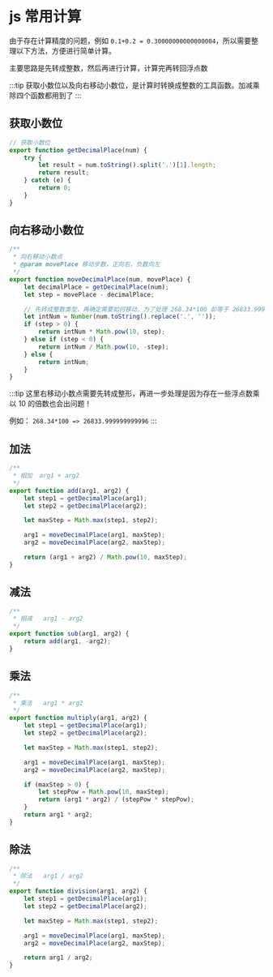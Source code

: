 # js 常用计算

由于存在计算精度的问题，例如 `0.1+0.2 = 0.30000000000000004`，所以需要整理以下方法，方便进行简单计算。

主要思路是先转成整数，然后再进行计算，计算完再转回浮点数

:::tip
获取小数位以及向右移动小数位，是计算时转换成整数的工具函数。加减乘除四个函数都用到了
:::

## 获取小数位

```javascript
// 获取小数位
export function getDecimalPlace(num) {
    try {
        let result = num.toString().split('.')[1].length;
        return result;
    } catch (e) {
        return 0;
    }
}
```

## 向右移动小数位

```javascript
/**
 * 向右移动小数点
 * @param movePlace 移动步数，正向右，负数向左
 */
export function moveDecimalPlace(num, movePlace) {
    let decimalPlace = getDecimalPlace(num);
    let step = movePlace - decimalPlace;

    // 先转成整数类型，再确定需要如何移动，为了处理 268.34*100 却等于 26833.999999999996 的问题
    let intNum = Number(num.toString().replace('.', ''));
    if (step > 0) {
        return intNum * Math.pow(10, step);
    } else if (step < 0) {
        return intNum / Math.pow(10, -step);
    } else {
        return intNum;
    }
}
```

:::tip
这里右移动小数点需要先转成整形，再进一步处理是因为存在一些浮点数乘以 10 的倍数也会出问题！

例如： `268.34*100 => 26833.999999999996`
:::

## 加法

```javascript
/**
 * 相加  arg1 + arg2
 */
export function add(arg1, arg2) {
    let step1 = getDecimalPlace(arg1);
    let step2 = getDecimalPlace(arg2);

    let maxStep = Math.max(step1, step2);

    arg1 = moveDecimalPlace(arg1, maxStep);
    arg2 = moveDecimalPlace(arg2, maxStep);

    return (arg1 + arg2) / Math.pow(10, maxStep);
}
```

## 减法

```javascript
/**
 * 相减   arg1 - arg2
 */
export function sub(arg1, arg2) {
    return add(arg1, -arg2);
}
```

## 乘法

```javascript
/**
 * 乘法   arg1 * arg2
 */
export function multiply(arg1, arg2) {
    let step1 = getDecimalPlace(arg1);
    let step2 = getDecimalPlace(arg2);

    let maxStep = Math.max(step1, step2);

    arg1 = moveDecimalPlace(arg1, maxStep);
    arg2 = moveDecimalPlace(arg2, maxStep);

    if (maxStep > 0) {
        let stepPow = Math.pow(10, maxStep);
        return (arg1 * arg2) / (stepPow * stepPow);
    }
    return arg1 * arg2;
}
```

## 除法

```javascript
/**
 * 除法   arg1 / arg2
 */
export function division(arg1, arg2) {
    let step1 = getDecimalPlace(arg1);
    let step2 = getDecimalPlace(arg2);

    let maxStep = Math.max(step1, step2);

    arg1 = moveDecimalPlace(arg1, maxStep);
    arg2 = moveDecimalPlace(arg2, maxStep);

    return arg1 / arg2;
}
```
